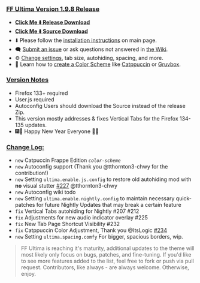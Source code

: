 ### <ins> FF Ultima Version 1.9.8 Release
- **[Click Me ⬇️ Release Download](https://github.com/soulhotel/FF-ULTIMA/releases/download/1.9.8/ffultima1.9.8.zip)**
- **[Click Me ⬇️ Source Download](https://github.com/soulhotel/FF-ULTIMA/archive/refs/heads/main.zip)**
- ⬇️ Please follow the [installation instructions](https://github.com/soulhotel/FF-ULTIMA#installation) on main page.
- 🗨️ [Submit an issue](https://github.com/soulhotel/FF-ULTIMA/issues/new/choose) or ask questions not answered in [the Wiki](https://github.com/soulhotel/FF-ULTIMA/wiki).
- ⚙️ [Change settings](https://github.com/soulhotel/FF-ULTIMA/wiki/Settings), tab size, autohiding, spacing, and more.
- 🎨 Learn how to [create a Color Scheme](https://github.com/soulhotel/FF-ULTIMA/wiki/Create-a-Color-Scheme) like [Catppuccin](https://github.com/soulhotel/FF-ULTIMA/blob/next-release/theme/color-schemes/catppuccin/readme.md) or [Gruvbox](https://github.com/soulhotel/FF-ULTIMA/blob/next-release/theme/color-schemes/gruvbox-light/readme.md).

### <ins> Version Notes
- Firefox 133+ required
- User.js required
- Autoconfig Users should download the Source instead of the release Zip.
- This version mostly addresses & fixes Vertical Tabs for the Firefox 134-135 updates.
- 🎆🎉 Happy New Year Everyone 🎉🎆

### <ins> Change Log:
- `new` Catpuccin Frappe Edition *`color-scheme`*
- `new` Autoconfig support (Thank you @tthornton3-chwy for the contribution!)
- `new` Setting `ultima.enable.js.config` to restore old autohiding mod with **no** visual stutter [#227](https://github.com/soulhotel/FF-ULTIMA/pull/227) @tthornton3-chwy
- `new` Autoconfig wiki todo
- `new` Setting `ultima.enable.nightly.config` to maintain necessary quick-patches for future Nightly Updates that may break a certain feature
- `fix` Vertical Tabs autohiding for Nightly #207 #212
- `fix` Adjustments for new audio indicator overlay #225
- `fix` New Tab Page Shortcut Visibility #232
- `fix` Catppuccin Color Adjustment, Thank you @ItsLogic [#234](https://github.com/soulhotel/FF-ULTIMA/pull/234)
- `new` Setting `ultima.spacing.comfy` For bigger, spacious borders, wip.

> FF Ultima is reaching it's maturity, additional updates to the theme will most likely only focus on bugs, patches, and fine-tuning. If you'd like to see more features added to the list, feel free to fork or push via pull request. Contributors, like always - are always welcome. Otherwise, enjoy.
